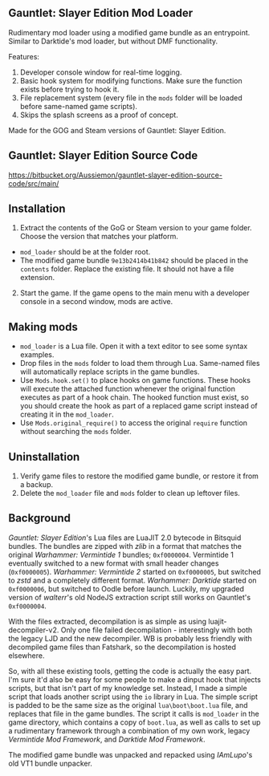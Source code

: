 ## Gauntlet: Slayer Edition Mod Loader

Rudimentary mod loader using a modified game bundle as an entrypoint. Similar to Darktide's mod loader, but without DMF functionality.

Features:

1. Developer console window for real-time logging.
2. Basic hook system for modifying functions. Make sure the function exists before trying to hook it.
3. File replacement system (every file in the `mods` folder will be loaded before same-named game scripts).
4. Skips the splash screens as a proof of concept.

Made for the GOG and Steam versions of Gauntlet: Slayer Edition.

## Gauntlet: Slayer Edition Source Code
https://bitbucket.org/Aussiemon/gauntlet-slayer-edition-source-code/src/main/

## Installation

1. Extract the contents of the GoG or Steam version to your game folder. Choose the version that matches your platform.
  - `mod_loader` should be at the folder root.
  - The modified game bundle `9e13b2414b41b842` should be placed in the `contents` folder. Replace the existing file. It should not have a file extension.
2. Start the game. If the game opens to the main menu with a developer console in a second window, mods are active.

## Making mods

- `mod_loader` is a Lua file. Open it with a text editor to see some syntax examples.
- Drop files in the `mods` folder to load them through Lua. Same-named files will automatically replace scripts in the game bundles.
- Use `Mods.hook.set()` to place hooks on game functions. These hooks will execute the attached function whenever the original function executes as part of a hook chain. The hooked function must exist, so you should create the hook as part of a replaced game script instead of creating it in the `mod_loader`.
- Use `Mods.original_require()` to access the original `require` function without searching the `mods` folder.

## Uninstallation

1. Verify game files to restore the modified game bundle, or restore it from a backup.
2. Delete the `mod_loader` file and `mods` folder to clean up leftover files.

## Background

_Gauntlet: Slayer Edition_'s Lua files are LuaJIT 2.0 bytecode in Bitsquid bundles. The bundles are zipped with _zlib_ in a format that matches the original _Warhammer: Vermintide 1_ bundles; `0xf0000004`. Vermintide 1 eventually switched to a new format with small header changes (`0xf0000005`). _Warhammer: Vermintide 2_ started on `0xf0000005`, but switched to _zstd_ and a completely different format. _Warhammer: Darktide_ started on `0xf0000006`, but switched to Oodle before launch. Luckily, my upgraded version of _walterr_'s old NodeJS extraction script still works on Gauntlet's `0xf0000004`.

With the files extracted, decompilation is as simple as using luajit-decompiler-v2. Only one file failed decompilation - interestingly with both the legacy LJD and the new decompiler. WB is probably less friendly with decompiled game files than Fatshark, so the decompilation is hosted elsewhere.

So, with all these existing tools, getting the code is actually the easy part. I'm sure it'd also be easy for some people to make a dinput hook that injects scripts, but that isn't part of my knowledge set. Instead, I made a simple script that loads another script using the `io` library in Lua. The simple script is padded to be the same size as the original `lua\boot\boot.lua` file, and replaces that file in the game bundles. The script it calls is `mod_loader` in the game directory, which contains a copy of `boot.lua`, as well as calls to set up a rudimentary framework through a combination of my own work, legacy _Vermintide Mod Framework_, and _Darktide Mod Framework_.

The modified game bundle was unpacked and repacked using _IAmLupo_'s old VT1 bundle unpacker.
